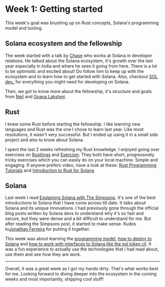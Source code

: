 # Week 1: Getting started

This week's goal was brushing up on Rust concepts, Solana's programming model and tooling.

## Solana ecosystem and the fellowship

The week started with a talk by [Chase](https://twitter.com/therealchaseeb) who works at Solana in developer relations.
He talked about the Solana ecosystem, it's growth over the last year especially in India and where he sees it going from
here. There is a lot to be optimistic and excited about! Do follow him to keep up with the ecosystem and to learn how to
get started with Solana. Also, checkout [SOL dev_](https://soldev.app/) for everything you might need for developing on
Solana.

Then, we got to know more about the fellowship, it's structure and goals from [Neil](https://twitter.com/neilshroff) and
[Gnana Lakshmi](https://twitter.com/gyanlakshmi).

## Rust

I knew some Rust before starting the fellowship. I like learning new languages and Rust was the one I chose to learn
last year. Like most resolutions, it wasn't very successful. But I ended up using it in a small side project and also to
know about Solana.

I spent the last 2 weeks refreshing my Rust knowledge. I enjoyed going over exercises on
[Rustlings](https://github.com/rust-lang/rustlings) and [Exercism](https://exercism.org/tracks/rust). They both have
short, progressively tricky exercises which you can easily do on your local machine. Simple and engaging. If anyone
prefers video, have a look at these:
[Rust Programming Tutorials](https://www.youtube.com/playlist?list=PLVvjrrRCBy2JSHf9tGxGKJ-bYAN_uDCUL) and
[Introduction to Rust for Solana](https://questb.uk/quest/introduction-to-rust-for-solana-3b5a)

## Solana

Last week I read
[Explaining Solana with The Simpsons](https://learn.figment.io/tutorials/explaining-solana-with-the-simpsons). It's one
of the best introductions to Solana that I have come across till date. It talks about Solana and its unique innovations.
I had previously gone through the official blog posts written by Solana devs to understand why it's so fast and secure,
but they were dense and a bit difficult to understand for me. But after reading the Simpsons post, it started to make
sense. Kudos to[Jonathan Ferreira](https://twitter.com/JSoufer) for putting it together.

This week was about learning the [programming model](https://docs.solana.com/developing/programming-model/overview),
[how to deploy to Solana](https://openquest.xyz/quest/deploying-the-program-on-to-solana) and [how to work with
interfaces to Solana like the spl token cli](https://openquest.xyz/quest/create_crypto_with_solana_cli). It was a fun
experience to actually use the technologies that I had read about, use them and see how they are work.

---

Overall, it was a great week as I got my hands dirty. That's what works best for me. Looking forward to diving deeper
into the ecosystem in the coming weeks and most importantly, shipping cool stuff!

